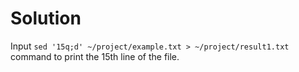 # Solution

Input `sed '15q;d' ~/project/example.txt > ~/project/result1.txt` command to print the 15th line of the file.
